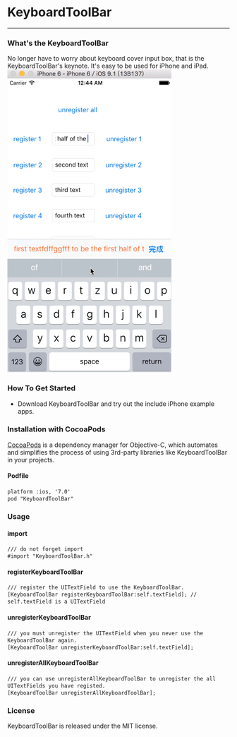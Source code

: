 # KeyboardToolBar
-------------------
### What's the KeyboardToolBar  
No longer have to worry about keyboard cover input box, that is the KeyboardToolBar's keynote. It's easy to be used for iPhone and iPad.  
![KeyboardToolBar show](/images/KeyboardToolBar.gif)  
### How To Get Started  
- Download KeyboardToolBar and try out the include iPhone example apps.  
### Installation with CocoaPods  
[CocoaPods](https://cocoapods.org/) is a dependency manager for Objective-C, which automates and simplifies the process of using 3rd-party libraries like KeyboardToolBar in your projects.  
#### Podfile  
	platform :ios, '7.0'
	pod "KeyboardToolBar"
### Usage  
#### import  
	/// do not forget import
	#import "KeyboardToolBar.h"
#### registerKeyboardToolBar  
	/// register the UITextField to use the KeyboardToolBar.
	[KeyboardToolBar registerKeyboardToolBar:self.textField]; // self.textField is a UITextField
#### unregisterKeyboardToolBar  
	/// you must unregister the UITextField when you never use the KeyboardToolBar again.
	[KeyboardToolBar unregisterKeyboardToolBar:self.textField];
#### unregisterAllKeyboardToolBar  
	/// you can use unregisterAllKeyboardToolBar to unregister the all UITextFields you have registed.
	[KeyboardToolBar unregisterAllKeyboardToolBar];
### License  
KeyboardToolBar is released under the MIT license.  